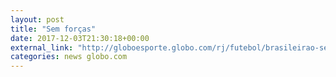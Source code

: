 ```yaml
---
layout: post
title: "Sem forças"
date: 2017-12-03T21:30:18+00:00
external_link: "http://globoesporte.globo.com/rj/futebol/brasileirao-serie-a/jogo/03-12-2017/vasco-ponte-preta/"
categories: news globo.com
---
```

